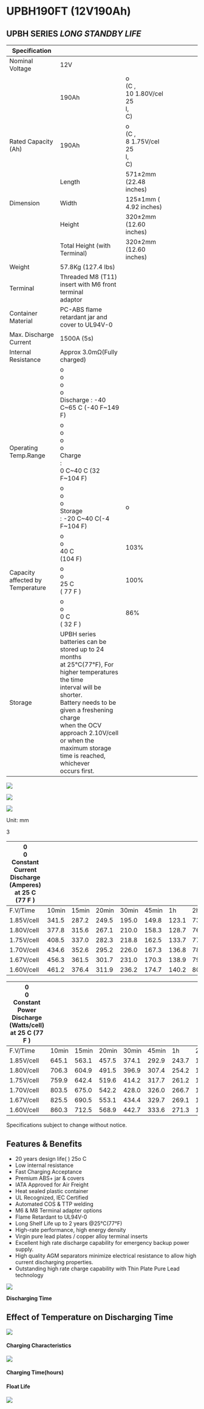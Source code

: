 # UPBH190FT (12V190Ah)

## **UPBH SERIES**  *LONG STANDBY LIFE*

| Specification                       |                                                                                                                                                                                                                                                                                                     |                                          |  |  |  |  |  |
|-------------------------------------|-----------------------------------------------------------------------------------------------------------------------------------------------------------------------------------------------------------------------------------------------------------------------------------------------------|------------------------------------------|--|--|--|--|--|
| Nominal Voltage                     | 12V                                                                                                                                                                                                                                                                                                 |                                          |  |  |  |  |  |
|                                     | 190Ah                                                                                                                                                                                                                                                                                               | o<br>(C ,<br>10 1.80V/cel 25<br>l,<br>C) |  |  |  |  |  |
| Rated Capacity (Ah)                 | 190Ah                                                                                                                                                                                                                                                                                               | o<br>(C ,<br>8 1.75V/cel 25<br>l,<br>C)  |  |  |  |  |  |
|                                     | Length                                                                                                                                                                                                                                                                                              | 571±2mm (22.48 inches)                   |  |  |  |  |  |
| Dimension                           | Width                                                                                                                                                                                                                                                                                               | 125±1mm ( 4.92 inches)                   |  |  |  |  |  |
|                                     | Height                                                                                                                                                                                                                                                                                              | 320±2mm (12.60 inches)                   |  |  |  |  |  |
|                                     | Total Height (with Terminal)                                                                                                                                                                                                                                                                        | 320±2mm (12.60 inches)                   |  |  |  |  |  |
| Weight                              | 57.8Kg (127.4 Ibs)                                                                                                                                                                                                                                                                                  |                                          |  |  |  |  |  |
| Terminal                            | Threaded M8 (T11) insert with M6 front terminal<br>adaptor                                                                                                                                                                                                                                          |                                          |  |  |  |  |  |
| Container Material                  | PC-ABS flame retardant jar and cover to UL94V-0                                                                                                                                                                                                                                                     |                                          |  |  |  |  |  |
| Max. Discharge Current              | 1500A (5s)                                                                                                                                                                                                                                                                                          |                                          |  |  |  |  |  |
| Internal Resistance                 | Approx 3.0mΩ(Fully charged)                                                                                                                                                                                                                                                                         |                                          |  |  |  |  |  |
|                                     | o<br>o<br>o<br>o<br>Discharge : -40 C~65 C (-40 F~149 F)                                                                                                                                                                                                                                            |                                          |  |  |  |  |  |
| Operating Temp.Range                | o<br>o<br>o<br>o<br>Charge<br>:<br>0 C~40 C (32 F~104 F)                                                                                                                                                                                                                                            |                                          |  |  |  |  |  |
|                                     | o<br>o<br>o<br>Storage<br>: -20 C~40 C(-4 F~104 F)                                                                                                                                                                                                                                                  | o                                        |  |  |  |  |  |
|                                     | o<br>o<br>40 C<br>(104 F)                                                                                                                                                                                                                                                                           | 103%                                     |  |  |  |  |  |
| Capacity affected by<br>Temperature | o<br>o<br>25 C<br>( 77 F )                                                                                                                                                                                                                                                                          | 100%                                     |  |  |  |  |  |
|                                     | o<br>o<br>0 C<br>( 32 F )                                                                                                                                                                                                                                                                           | 86%                                      |  |  |  |  |  |
| Storage                             | UPBH series batteries can be stored up to 24 months<br>at 25°C(77°F), For higher temperatures the time<br>interval will be shorter.<br>Battery needs to be given a freshening charge<br>when the OCV approach 2.10V/cell or when the<br>maximum storage time is reached, whichever<br>occurs first. |                                          |  |  |  |  |  |

![](images/_page_0_Picture_5.jpeg)

![](images/_page_0_Figure_6.jpeg)

![](images/_page_0_Figure_7.jpeg)

Unit: mm

3

| 0<br>0<br>Constant Current Discharge (Amperes) at 25 C (77 F ) |       |       |       |       |       |       |      |      |      |      |      |      |      |
|----------------------------------------------------------------|-------|-------|-------|-------|-------|-------|------|------|------|------|------|------|------|
| F.V/Time                                                       | 10min | 15min | 20min | 30min | 45min | 1h    | 2h   | 3h   | 4h   | 5h   | 8h   | 10h  | 20h  |
| 1.85V/cell                                                     | 341.5 | 287.2 | 249.5 | 195.0 | 149.8 | 123.1 | 73.3 | 52.8 | 41.2 | 33.1 | 22.3 | 18.4 | 9.67 |
| 1.80V/cell                                                     | 377.8 | 315.6 | 267.1 | 210.0 | 158.3 | 128.7 | 76.2 | 54.6 | 43.1 | 34.0 | 23.0 | 19.0 | 9.98 |
| 1.75V/cell                                                     | 408.5 | 337.0 | 282.3 | 218.8 | 162.5 | 133.7 | 77.8 | 55.6 | 44.1 | 34.6 | 23.4 | 19.2 | 10.1 |
| 1.70V/cell                                                     | 434.6 | 352.6 | 295.2 | 226.0 | 167.3 | 136.8 | 78.9 | 56.3 | 44.9 | 35.0 | 23.8 | 19.4 | 10.1 |
| 1.67V/cell                                                     | 456.3 | 361.5 | 301.7 | 231.0 | 170.3 | 138.9 | 79.5 | 57.1 | 45.6 | 35.2 | 24.0 | 19.5 | 10.2 |
| 1.60V/cell                                                     | 461.2 | 376.4 | 311.9 | 236.2 | 174.7 | 140.2 | 80.2 | 58.0 | 46.1 | 35.4 | 24.2 | 19.7 | 10.3 |

| 0<br>0<br>Constant Power Discharge (Watts/cell) at 25 C (77 F ) |       |       |       |       |       |       |       |       |      |      |      |      |      |
|-----------------------------------------------------------------|-------|-------|-------|-------|-------|-------|-------|-------|------|------|------|------|------|
| F.V/Time                                                        | 10min | 15min | 20min | 30min | 45min | 1h    | 2h    | 3h    | 4h   | 5h   | 8h   | 10h  | 20h  |
| 1.85V/cell                                                      | 645.1 | 563.1 | 457.5 | 374.1 | 292.9 | 243.7 | 146.4 | 107.7 | 84.9 | 69.8 | 44.8 | 37.3 | 20.2 |
| 1.80V/cell                                                      | 706.3 | 604.9 | 491.5 | 396.9 | 307.4 | 254.2 | 151.0 | 109.8 | 86.7 | 71.3 | 45.7 | 37.9 | 20.6 |
| 1.75V/cell                                                      | 759.9 | 642.4 | 519.6 | 414.2 | 317.7 | 261.2 | 153.9 | 111.3 | 87.8 | 72.0 | 46.2 | 38.2 | 20.8 |
| 1.70V/cell                                                      | 803.5 | 675.0 | 542.2 | 428.0 | 326.0 | 266.7 | 156.0 | 112.4 | 88.4 | 72.6 | 46.5 | 38.4 | 21.0 |
| 1.67V/cell                                                      | 825.5 | 690.5 | 553.1 | 434.4 | 329.7 | 269.1 | 156.8 | 112.7 | 88.7 | 72.7 | 46.6 | 38.5 | 21.0 |
| 1.60V/cell                                                      | 860.3 | 712.5 | 568.9 | 442.7 | 333.6 | 271.3 | 157.4 | 113.0 | 88.9 | 72.9 | 46.7 | 38.6 | 21.1 |

Specifications subject to change without notice.

## **Features & Benefits**

- 20 years design life( ) 25o C
- Low internal resistance
- Fast Charging Acceptance
- Premium ABS+ jar & covers
- IATA Approved for Air Freight
- Heat sealed plastic container
- UL Recognized, IEC Certified
- Automated COS & TTP welding
- M6 & M8 Terminal adapter options
- Flame Retardant to UL94V-0
- Long Shelf Life up to 2 years @25°C(77°F)
- High-rate performance, high energy density
- Virgin pure lead plates / copper alloy terminal inserts
- Excellent high rate discharge capability for emergency backup power supply.
- High quality AGM separators minimize electrical resistance to allow high current discharging properties.
- Outstanding high rate charge capability with Thin Plate Pure Lead technology

![](images/_page_1_Figure_18.jpeg)

**Discharging Time**

## **Effect of Temperature on Discharging Time**

![](images/_page_1_Figure_21.jpeg)

#### **Charging Characteristics**

![](images/_page_1_Figure_23.jpeg)

#### **Charging Time(hours)**

#### **Float Life**

![](images/_page_1_Figure_26.jpeg)
